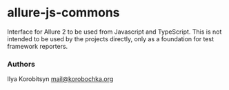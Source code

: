 # allure-js-commons

Interface for Allure 2 to be used from Javascript and TypeScript.
This is not intended to be used by the projects directly, only as a foundation for test framework reporters.

### Authors

Ilya Korobitsyn <mail@korobochka.org>
